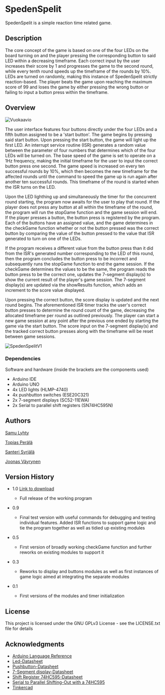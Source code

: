 # SpedenSpelit

SpedenSpelit is a simple reaction time related game.



## Description

The core concept of the game is based on one of the four LEDs on the board turning on and the player pressing the corresponding button to said LED within a decreasing timeframe. Each correct input by the user increases their score by 1 and progresses the game to the second round, while every tenth round speeds up the timeframe of the rounds by 10%. LEDs are turned on randomly, making this instance of SpedenSpelit strictly reaction-based. The player beats the game upon reaching the maximum score of 99 and loses the game by either pressing the wrong button or failing to input a button press within the timeframe.



## Overview

![Vuokaavio](https://github.com/user-attachments/assets/41eda644-629f-4765-82d3-1a8abe51559d)


The user interface features four buttons directly under the four LEDs and a fifth button assigned to be a 'start button'. The game begins by pressing said start button.
Upon pressing the start button, the game will light up the first LED. An interrupt service routine (ISR) generates a random value between the parameter of four numbers that determines which of the four LEDs will be turned on. 
The base speed of the game is set to operate on a 1Hz frequency, making the initial timeframe for the user to input the correct button press one second. The game speed is increased on every ten successful rounds by 10%, which then becomes the new timeframe for the affected rounds until the command to speed the game up is run again after another ten successful rounds. This timeframe of the round is started when the ISR turns on the LED.


Upon the LED lighthing up and simultaneously the timer for the concurrent round starting, the program now awaits for the user to play that round. If the player does not press any button at all within the timeframe of the round, the program will run the stopGame function and the game session will end.
If the player presses a button, the button press is registered by the program. Each of the buttons have an assigned value, and the game determines in the checkGame function whether or not the button pressed was the correct button by comparing the value of the button pressed to the value that ISR generated to turn on one of the LEDs. 

If the program receives a different value from the button press than it did from the ISR's generated number corresponding to the LED of this round, then the program concludes the button press to be incorrect and subsequently runs the stopGame function to end the game session.
If the checkGame determines the values to be the same, the program reads the button press to be the correct one, updates the 7-segment display(s) to show the current result of the player's game session. The 7-segment display(s) are updated via the showResults function, which adds an increment to the score value displayed.

Upon pressing the correct button, the score display is updated and the next round begins. The aforementioned ISR timer tracks the user's correct button presses to determine the round count of the game, decreasing the allocated timeframe per round as outlined previously.
The player can start a new game session at any point after the previous one ended by starting the game via the start button. The score input on the 7-segment display(s) and the tracked correct button presses along with the timeframe will be reset between game sessions.

![SpedenSpelitV1](https://github.com/user-attachments/assets/de2763f6-4148-4605-86ec-7b75340bde7a)

### Dependencies

Software and hardware (inside the brackets are the components used)

* Arduino IDE
* Arduino UNO
* 4x LED lights (HLMP-4740)
* 4x pushbutton switches (ESE20C321)
* 2x 7-segment displays (SC52-11EWA)
* 2x Serial to parallel shift registers (SN74HC595N)



## Authors

[Samu Lyhty](https://github.com/SamppaLHT)

[Topias Perälä](https://github.com/saintcernunnos)

[Santeri Syrjälä](https://github.com/sYrreee)

[Joonas Väyrynen](https://github.com/Joneezzi)

## Version History

* 1.0      [Link to download](https://github.com/SamppaLHT/R22_SpedSpel/releases/tag/SpedenSpelit1.0)
    * Full release of the working program
 
* 0.9
    * Final test version with useful commands for debugging and testing individual features. Added ISR functions to support game logic and tie the program together as well as tidied up existing modules

* 0.5
    * First version of broadly working checkGame function and further reworks on existing modules to support it
      
* 0.3
    * Reworks to display and buttons modules as well as first instances of game logic aimed at integrating the separate modules

* 0.1
    * First versions of the modules and timer initialization
    
## License

This project is licensed under the GNU GPLv3 License - see the LICENSE.txt file for details

## Acknowledgments

* [Arduino Language Reference](https://docs.arduino.cc/language-reference/)
* [Led-Datasheet](https://www.farnell.com/datasheets/1918234.pdf?_gl=1*1ns2hag*_gcl_au*MTcyMjAyMzg3OS4xNzI3MzY1NTM2)
* [Pushbutton-Datasheet](https://www.farnell.com/datasheets/1790644.pdf?_gl=1*16wbfqn*_gcl_au*MTcyMjAyMzg3OS4xNzI3MzY1NTM2)
* [7-Segment display-Datasheet](https://www.farnell.com/datasheets/2047557.pdf?_gl=1*16wbfqn*_gcl_au*MTcyMjAyMzg3OS4xNzI3MzY1NTM2)
* [Shift Register 74HC595-Datasheet](https://www.ti.com/lit/ds/symlink/sn74hc595.pdf?ts=1728594662862&ref_url=https%253A%252F%252Fbr.mouser.com%252F)
* [Serial to Parallel Shifting-Out with a 74HC595](https://docs.arduino.cc/tutorials/communication/guide-to-shift-out/#shftout13)
* [Tinkercad](https://www.tinkercad.com)

